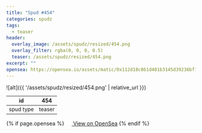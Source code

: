 ```yaml
---
title: "Spud #454"
categories: spudz
tags:
  - teaser
header:
  overlay_image: /assets/spudz/resized/454.png
  overlay_filter: rgba(0, 0, 0, 0.5)
  teaser: /assets/spudz/resized/454.png
excerpt: ""
opensea: https://opensea.io/assets/matic/0x112d18c861d401b3145d39236bf149f01e18beed/454
---
```

![alt]({{ '/assets/spudz/resized/454.png' | relative_url }})

| id | 454 |
|-|-|
| spud type | teaser |

{% if page.opensea %}
<a href="{{page.opensea}}" class="btn btn--info" onclick="window.open(this.href, '_blank'); return false;"><img src="/assets/images/opensea.svg" width="16px"><span>  View on OpenSea</span></a>
{% endif %}
